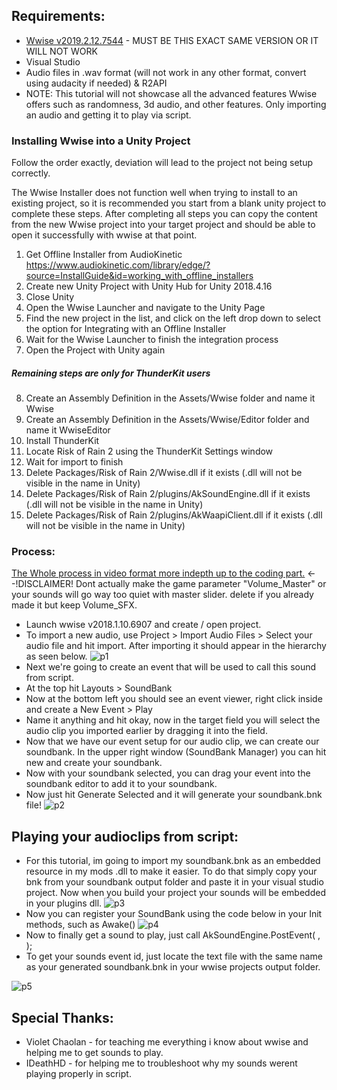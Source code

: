 ## Requirements:
* [Wwise v2019.2.12.7544](https://www.audiokinetic.com/download/) - MUST BE THIS EXACT SAME VERSION OR IT WILL NOT WORK
* Visual Studio
* Audio files in .wav format (will not work in any other format, convert using audacity if needed)
& R2API
* NOTE: This tutorial will not showcase all the advanced features Wwise offers such as randomness, 3d audio, and other features. Only importing an audio and getting it to play via script.

### Installing Wwise into a Unity Project

Follow the order exactly, deviation will lead to the project not being setup correctly.

The Wwise Installer does not function well when trying to install to an existing project, so it is recommended you start from a blank unity project to complete these steps.  After completing all steps you can copy the content from the new Wwise project into your target project and should be able to open it successfully with wwise at that point.

  1. Get Offline Installer from AudioKinetic
https://www.audiokinetic.com/library/edge/?source=InstallGuide&id=working_with_offline_installers
  2. Create new Unity Project with Unity Hub for Unity 2018.4.16
  3. Close Unity
  4. Open the Wwise Launcher and navigate to the Unity Page
  5. Find the new project in the list, and click on the left drop down to select the option for Integrating with an Offline Installer
  6. Wait for the Wwise Launcher to finish the integration process
  7. Open the Project with Unity again
##### Remaining steps are only for ThunderKit users
  8. Create an Assembly Definition in the Assets/Wwise folder and name it Wwise
  9. Create an Assembly Definition in the Assets/Wwise/Editor folder and name it WwiseEditor
10. Install ThunderKit
11. Locate Risk of Rain 2 using the ThunderKit Settings window
12. Wait for import to finish
13. Delete Packages/Risk of Rain 2/Wwise.dll if it exists (.dll will not be visible in the name in Unity)
14. Delete Packages/Risk of Rain 2/plugins/AkSoundEngine.dll if it exists (.dll will not be visible in the name in Unity)
15. Delete Packages/Risk of Rain 2/plugins/AkWaapiClient.dll if it exists (.dll will not be visible in the name in Unity)

### Process:
[The Whole process in video format more indepth up to the coding part.](https://www.youtube.com/watch?v=K0r6fIu-Rxg) <--!DISCLAIMER! Dont actually make the game parameter "Volume_Master" or your sounds will go way too quiet with master slider. delete if you already made it but keep Volume_SFX.
* Launch wwise v2018.1.10.6907 and create / open project.
* To import a new audio, use Project > Import Audio Files > Select your audio file and hit import.
After importing it should appear in the hierarchy as seen below.
![p1](https://i.imgur.com/z4LzA4Q.png)
* Next we're going to create an event that will be used to call this sound from script. 
* At the top hit Layouts > SoundBank
* Now at the bottom left you should see an event viewer, right click inside and create a New Event > Play
* Name it anything and hit okay, now in the target field you will select the audio clip you imported earlier by dragging it into the field. 
* Now that we have our event setup for our audio clip, we can create our soundbank. In the upper right window (SoundBank Manager) you can hit new and create your soundbank.
* Now with your soundbank selected, you can drag your event into the soundbank editor to add it to your soundbank.
* Now just hit Generate Selected and it will generate your soundbank.bnk file!
![p2](https://i.imgur.com/izyvCeO.png)

## Playing your audioclips from script:
* For this tutorial, im going to import my soundbank.bnk as an embedded resource in my mods .dll to make it easier. To do that simply copy your bnk from your soundbank output folder and paste it in your visual studio project. Now when you build your project your sounds will be embedded in your plugins dll.
![p3](https://i.imgur.com/NN1MB1W.png)
* Now you can register your SoundBank using the code below in your Init methods, such as Awake()
![p4](https://i.imgur.com/aVaGaw1.png)
* Now to finally get a sound to play, just call
AkSoundEngine.PostEvent( <Event Id>, <GameObject Source>);
* To get your sounds event id, just locate the text file with the same name as your generated soundbank.bnk in your wwise projects output folder.

![p5](https://i.imgur.com/CGDqZDl.png)

## Special Thanks:
* Violet Chaolan - for teaching me everything i know about wwise and helping me to get sounds to play.
* IDeathHD - for helping me to troubleshoot why my sounds werent playing properly in script.
